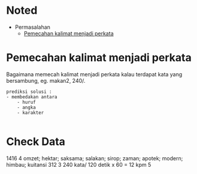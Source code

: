 # Noted

* Permasalahan
	* [Pemecahan kalimat menjadi perkata](#pemecahan-kalimat-menjadi-perkata)


# Pemecahan kalimat menjadi perkata
Bagaimana memecah kalimat menjadi perkata kalau terdapat kata yang bersambung, eg. makan2, 240/. 
```
prediksi solusi :
- membedakan antara 
	- huruf
	- angka
	- karakter


```
# Check Data

1416	4	omzet; hektar; saksama; salakan; sirop; zaman; apotek; modern; himbau; kuitansi
312	3	240 kata/ 120 detik x 60 = 12 kpm	5
